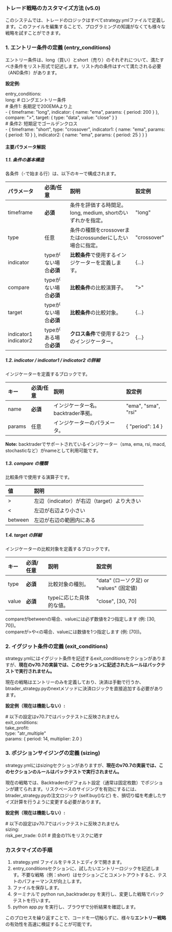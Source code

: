 ### **トレード戦略のカスタマイズ方法 (v5.0)**

このシステムでは、トレードのロジックはすべてstrategy.ymlファイルで定義します。このファイルを編集することで、プログラミングの知識がなくても様々な戦略を試すことができます。

### **1\. エントリー条件の定義 (entry\_conditions)**

エントリー条件は、long（買い）とshort（売り）のそれぞれについて、満たすべき条件をリスト形式で記述します。リスト内の条件はすべて満たされる必要（AND条件）があります。

**設定例:**

entry\_conditions:  
  long: \# ロングエントリー条件  
    \# 条件1: 長期足で200EMAより上  
    \- { timeframe: "long", indicator: { name: "ema", params: { period: 200 } }, compare: "\>", target: { type: "data", value: "close" } }  
    \# 条件2: 短期足でゴールデンクロス  
    \- { timeframe: "short", type: "crossover", indicator1: { name: "ema", params: { period: 10 } }, indicator2: { name: "ema", params: { period: 25 } } }

#### **主要パラメータ解説**

##### **1.1. 条件の基本構造**

各条件（-で始まる行）は、以下のキーで構成されます。

| パラメータ | 必須/任意 | 説明 | 設定例 |
| :---- | :---- | :---- | :---- |
| timeframe | **必須** | 条件を評価する時間足。long, medium, shortのいずれかを指定。 | "long" |
| type | 任意 | 条件の種類をcrossoverまたはcrossunderにしたい場合に指定。 | "crossover" |
| indicator | typeがない場合**必須** | **比較条件**で使用するインジケーターを定義します。 | {...} |
| compare | typeがない場合**必須** | **比較条件**の比較演算子。 | "\>" |
| target | typeがない場合**必須** | **比較条件**の比較対象。 | {...} |
| indicator1 indicator2 | typeがある場合**必須** | **クロス条件**で使用する2つのインジケーター。 | {...} |

##### **1.2. indicator / indicator1 / indicator2 の詳細**

インジケーターを定義するブロックです。

| キー | 必須/任意 | 説明 | 設定例 |
| :---- | :---- | :---- | :---- |
| name | **必須** | インジケーター名。backtrader準拠。 | "ema", "sma", "rsi" |
| params | 任意 | インジケーターのパラメータ。 | { "period": 14 } |

**Note:** backtraderでサポートされているインジケーター（sma, ema, rsi, macd, stochasticなど）がnameとして利用可能です。

##### **1.3. compare の種類**

比較条件で使用する演算子です。

| 値 | 説明 |
| :---- | :---- |
| \> | 左辺（indicator）が右辺（target）より大きい |
| \< | 左辺が右辺より小さい |
| between | 左辺が右辺の範囲内にある |

##### **1.4. target の詳細**

インジケーターの比較対象を定義するブロックです。

| キー | 必須/任意 | 説明 | 設定例 |
| :---- | :---- | :---- | :---- |
| type | **必須** | 比較対象の種別。 | "data" (ローソク足) or "values" (固定値) |
| value | **必須** | typeに応じた具体的な値。 | "close", \[30, 70\] |

compareがbetweenの場合、valueには必ず数値を2つ指定します (例: \[30, 70\])。  
compareが\>や\<の場合、valueには数値を1つ指定します (例: \[70\])。

### **2\. イグジット条件の定義 (exit\_conditions)**

strategy.ymlにはイグジット条件を記述するexit\_conditionsセクションがありますが、**現在のv70.7の実装では、このセクションに記述されたルールはバックテストで実行されません。**

現在の戦略はエントリーのみを定義しており、決済は手動で行うか、btrader\_strategy.pyのnextメソッドに決済ロジックを直接追加する必要があります。

**設定例（現在は機能しない）:**

\# 以下の設定はv70.7ではバックテストに反映されません  
exit\_conditions:  
  take\_profit:  
    type: "atr\_multiple"  
    params: { period: 14, multiplier: 2.0 }

### **3\. ポジションサイジングの定義 (sizing)**

strategy.ymlにはsizingセクションがありますが、**現在のv70.7の実装では、このセクションのルールはバックテストで実行されません。**

現在の戦略では、Backtraderのデフォルト設定（通常は固定枚数）でポジションが建てられます。リスクベースのサイジングを有効にするには、btrader\_strategy.pyの注文ロジック (self.buy()など) を、損切り幅を考慮したサイズ計算を行うように変更する必要があります。

**設定例（現在は機能しない）:**

\# 以下の設定はv70.7ではバックテストに反映されません  
sizing:  
  risk\_per\_trade: 0.01 \# 資金の1%をリスクに晒す

### **カスタマイズの手順**

1. strategy.yml ファイルをテキストエディタで開きます。  
2. entry\_conditionsセクションに、試したいエントリーロジックを記述します。不要な戦略（例：short）はセクションごとコメントアウトすると、テストのパフォーマンスが向上します。  
3. ファイルを保存します。  
4. ターミナルで python run\_backtrader.py を実行し、変更した戦略でバックテストを行います。  
5. python app.py を実行し、ブラウザで分析結果を確認します。

このプロセスを繰り返すことで、コードを一切触らずに、様々な**エントリー戦略**の有効性を高速に検証することが可能です。